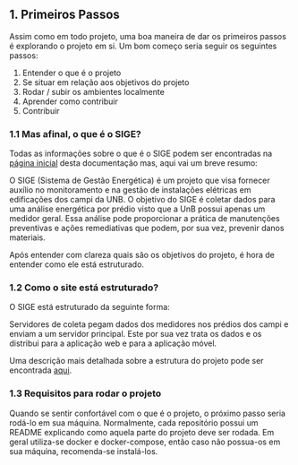 ## 1. Primeiros Passos

Assim como em todo projeto, uma boa maneira de dar os primeiros passos é explorando o projeto em si. Um bom começo seria seguir os seguintes passos:

1. Entender o que é o projeto
2. Se situar em relação aos objetivos do projeto
3. Rodar / subir os ambientes localmente
4. Aprender como contribuir
5. Contribuir

### 1.1 Mas afinal, o que é o SIGE? 

Todas as informações sobre o que é o SIGE podem ser encontradas na [página inicial](/projects/SMI/docs/) desta documentação mas, aqui vai um breve resumo:

O SIGE (Sistema de Gestão Energética) é um projeto que visa fornecer auxílio no monitoramento e na gestão de instalações elétricas em edificações dos campi da UNB. O objetivo do SIGE é coletar dados para uma análise energética por prédio visto que a UnB possui apenas um medidor geral. Essa análise pode proporcionar a prática de manutenções preventivas e ações remediativas que podem, por sua vez, prevenir danos materiais.

Após entender com clareza quais são os objetivos do projeto, é hora de entender como ele está estruturado.

### 1.2 Como o site está estruturado?

O SIGE está estruturado da seguinte forma:

Servidores de coleta pegam dados dos medidores nos prédios dos campi e enviam a um servidor principal. Este por sua vez trata os dados e os distribui para a aplicação web e para a aplicação móvel.

Uma descrição mais detalhada sobre a estrutura do projeto pode ser encontrada [aqui](/projects/SMI/docs/design-arquitetura/arquitetura/).

### 1.3 Requisitos para rodar o projeto

Quando se sentir confortável com o que é o projeto, o próximo passo seria rodá-lo em sua máquina. Normalmente, cada repositório possui um README explicando como aquela parte do projeto deve ser rodada. Em geral utiliza-se docker e docker-compose, então caso não possua-os em sua máquina, recomenda-se instalá-los.
